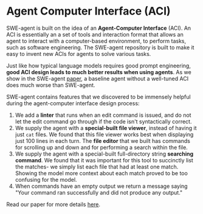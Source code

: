 # Agent Computer Interface (ACI)

SWE-agent is built on the idea of an **Agent-Computer Interface** (ACI).
An ACI is essentially an a set of tools and interaction format that allows an agent to interact with a computer-based environment, to perform tasks, such as software engineering.
The SWE-agent repository is built to make it easy to invent new ACIs for agents to solve various tasks.

Just like how typical language models requires good prompt engineering, **good ACI design leads to much better results when using agents**. As we show in the SWE-agent [paper](https://arxiv.org/abs/2405.15793), a baseline agent without a well-tuned ACI does much worse than SWE-agent.

SWE-agent contains features that we discovered to be immensely helpful during the agent-computer interface design process:

1. We add a **linter** that runs when an edit command is issued, and do not let the edit command go through if the code isn't syntactically correct.
2. We supply the agent with a **special-built file viewer**, instead of having it just `cat` files. We found that this file viewer works best when displaying just 100 lines in each turn. The **file editor** that we built has commands for scrolling up and down and for performing a search within the file.
3. We supply the agent with a special-built full-directory string **searching command**. We found that it was important for this tool to succinctly list the matches- we simply list each file that had at least one match. Showing the model more context about each match proved to be too confusing for the model.
4. When commands have an empty output we return a message saying "Your command ran successfully and did not produce any output."

Read our paper for more details [here](https://arxiv.org/abs/2405.15793).
